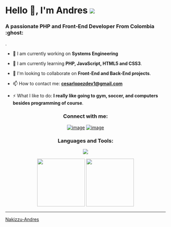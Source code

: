 <h1 align=“center”>Hello 👋, I'm Andres <img height=“40” src=“https://emoji.gg/assets/emoji/7333-parrotdance.gif”></h1>
<h3 align=“center”>A passionate PHP and Front-End Developer From Colombia :ghost:</h3>.

- 🔭 I am currently working on **Systems Engineering**

- 🌱 I am currently learning **PHP, JavaScript, HTML5 and CSS3**.

- 👯 I'm looking to collaborate on **Front-End and Back-End projects**.

- 📫 How to contact me: **cesarlopezdev1@gmail.com**

- ⚡ What I like to do: **I really like going to gym, soccer, and computers besides programming of course**.

<h3 align="center">Connect with me:</h3>
<div align="center">

[![image](https://img.shields.io/badge/LinkedIn-0077B5?style=for-the-badge&logo=linkedin&logoColor=white)](https://www.linkedin.com/in/cesar-andres-lopez-9b7732308/)
[![image](https://img.shields.io/badge/Gmail-D14836?style=for-the-badge&logo=gmail&logoColor=white)](mailto:cesarlopezdev1@gmail.com)
  
</div>

<h3 align="center">Languages and Tools:</h3>

<p align="center">
  <a href="https://skillicons.dev">
    <img src="https://skillicons.dev/icons?i=php,javascript,html,css" />
  </a>
</p>

<p align= "center">
  <img height= "150" src="https://github-readme-stats.vercel.app/api?username=Nakizzu&theme=react&show_icons=true&include_all_commits=true" />
  <img height= "150" src="https://github-readme-stats.vercel.app/api/top-langs/?username=Nakizzu&theme=react&layout=compact" />
</p>

------

[Nakizzu-Andres](https://github.com/Nakizzu)

